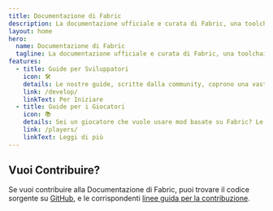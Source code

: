 ```yaml
---
title: Documentazione di Fabric
description: La documentazione ufficiale e curata di Fabric, una toolchain per il modding di Minecraft.
layout: home
hero:
  name: Documentazione di Fabric
  tagline: La documentazione ufficiale e curata di Fabric, una toolchain per il modding di Minecraft.
features:
  - title: Guide per Sviluppatori
    icon: 🛠️
    details: Le nostre guide, scritte dalla community, coprono una vasta gamma di argomenti, dal setup di un ambiente di sviluppo ad argomenti più avanzati, come il rendering e il networking.
    link: /develop/
    linkText: Per Iniziare
  - title: Guide per i Giocatori
    icon: 📚
    details: Sei un giocatore che vuole usare mod basate su Fabric? Le nostre guide per giocatori ti aiuteranno. Queste guide ti aiuteranno a scaricare, installare e risolvere eventuali problemi delle mod di Fabric.
    link: /players/
    linkText: Leggi di più
---
```


<div class="vp-doc homepage-container">

## Vuoi Contribuire?

Se vuoi contribuire alla Documentazione di Fabric, puoi trovare il codice sorgente su [GitHub](https://github.com/FabricMC/fabric-docs), e le corrispondenti [linee guida per la contribuzione](./contributing).

</div>
